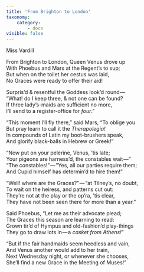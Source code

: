 ```yaml
---
title: 'From Brighton to London'
taxonomy:
    category:
        - docs
visible: false
---
```


<div class="author">Miss Vardill</div>

From Brighton to London, Queen Venus drove up  
With Phoebus and Mars at the Regent’s to sup;  
But when on the toilet her cestus was laid,  
No Graces were ready to offer their aid!  

Surpris’d & resentful the Goddess look’d round —   
“What! do I keep three, & not one can be found?  
If three lady’s-maids are sufficient no more,  
I’ll send to a register-office for *four*.”

“This moment I’ll fly there,” said Mars, “To oblige you  
But pray learn to call it the *Therapolegia!*  
In compounds of Latin my boot-brushers speak,  
And glorify black-balls in Hebrew or Greek!”

“Now put on your pelerine, Venus, ’tis late;  
Your pigeons are harness’d, the constables wait —”   
“The constables!” — ”Yes, all our parties require them;  
And Cupid himself has determin’d to hire them!”

“Well! where are the Graces?” — “at Tilney’s, no doubt,  
To wait on the heiress, and patterns cut out:  
They’re not at the play or the op’ra, ’tis clear,  
They have not been seen there for more than a year.”

Said Phoebus, “Let me as their advocate plead;  
The Graces this season are learning to read:  
Grown tir’d of Hympus and old-fashion’d play-things  
They go to draw lots in — a *casket from Athens!*”

“But if the fair handmaids seem heedless and vain,  
And Venus another would add to her train,  
Next Wednesday night, or whenever she chooses,  
She’ll find a new Grace in the Meeting of Muses!”